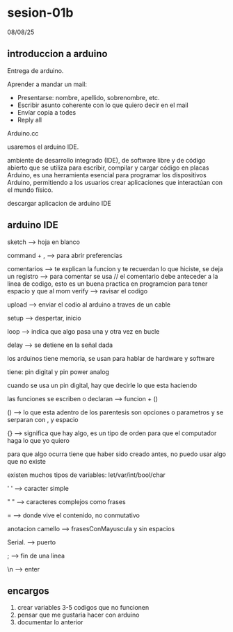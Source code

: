 # sesion-01b

08/08/25

## introduccion a arduino

Entrega de arduino.

Aprender a mandar un mail:

- Presentarse: nombre, apellido, sobrenombre, etc.
- Escribir asunto coherente con lo que quiero decir en el mail
- Envíar copia a todes
- Reply all

Arduino.cc

usaremos el arduino IDE.

ambiente de desarrollo integrado (IDE), de software libre y de código abierto que se utiliza para escribir, compilar y cargar código en placas Arduino, es una herramienta esencial para programar los dispositivos Arduino, permitiendo a los usuarios crear aplicaciones que interactúan con el mundo físico.

descargar aplicacion de arduino IDE

## arduino IDE

sketch --> hoja en blanco

command + , --> para abrir preferencias

comentarios --> te explican la funcion y te recuerdan lo que hiciste, se deja un registro  --> para comentar se usa //
el comentario debe anteceder a la linea de codigo, esto es un buena practica en programcion para tener espacio y que al mom
verify --> ravisar el codigo

upload --> enviar el codio al arduino a traves de un cable

setup --> despertar, inicio

loop --> indica que algo pasa una y otra vez en bucle

delay --> se detiene en la señal dada

los arduinos tiene memoria, se usan para hablar de hardware y software

tiene: pin digital y pin power analog

cuando se usa un pin digital, hay que decirle lo que esta haciendo

las funciones se escriben o declaran  --> funcion + ()

() --> lo que esta adentro de los parentesis son opciones o parametros y se serparan con , y espacio

{} --> significa que hay algo, es un tipo de orden para que el computador haga lo que yo quiero

para que algo ocurra tiene que haber sido creado antes, no puedo usar algo que no existe

existen muchos tipos de variables: let/var/int/bool/char

' ' --> caracter simple

" " --> caracteres complejos como frases

= --> donde vive el contenido, no conmutativo

anotacion camello --> frasesConMayuscula y sin espacios

Serial. --> puerto

; --> fin de una linea

\n --> enter

## encargos

1. crear variables 3-5 codigos que no funcionen
2. pensar que me gustaria hacer con arduino
3. documentar lo anterior
